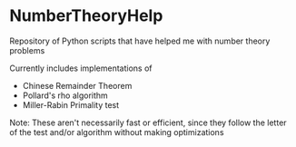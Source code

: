 # NumberTheoryHelp
Repository of Python scripts that have helped me with number theory problems

Currently includes implementations of
- Chinese Remainder Theorem
- Pollard's rho algorithm
- Miller-Rabin Primality test

Note: These aren't necessarily fast or efficient, since they follow the letter of the test and/or algorithm without making optimizations
